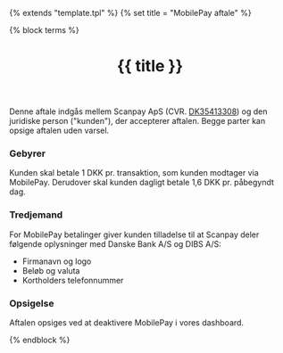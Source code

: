 {% extends "template.tpl" %}
{% set title = "MobilePay aftale" %}

{% block terms %}
<header>
  <h1 class="terms--h1">{{ title }}</h1>
</header>
<article data-date="{{ date }}" data-hash="{{ hash }}" class="terms--">
  <p>
    Denne aftale indgås mellem Scanpay ApS (CVR. <a target="_blank" href="https://datacvr.virk.dk/data/visenhed?enhedstype=virksomhed&id=35413308&soeg=35413308">DK35413308</a>) og den juridiske person ("kunden"), der accepterer aftalen. Begge parter kan opsige aftalen uden varsel.
  </p>

  <h3 class="terms--h3">Gebyrer</h3>
  <p>
    Kunden skal betale 1 DKK pr. transaktion, som kunden modtager via MobilePay. Derudover skal kunden dagligt betale 1,6 DKK pr. påbegyndt dag.
  </p>

  <h3 class="terms--h3">Tredjemand</h3>
  <p>
    For MobilePay betalinger giver kunden tilladelse til at Scanpay deler følgende oplysninger med Danske Bank A/S og DIBS A/S:
    <ul>
        <li>Firmanavn og logo</li>
        <li>Beløb og valuta</li>
        <li>Kortholders telefonnummer</li>
    </ul>
  </p>

  <h3 class="terms--h3">Opsigelse</h3>
  <p>Aftalen opsiges ved at deaktivere MobilePay i vores dashboard.</p>
</article>
{% endblock %}
